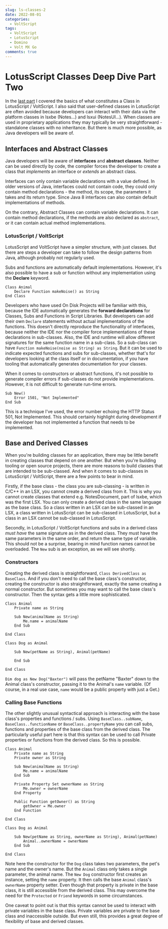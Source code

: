 ```yaml
---
slug: ls-classes-2
date: 2022-08-01
categories:
  - VoltScript
tags: 
  - VoltScript
  - LotusScript
  - Domino
  - Volt MX Go
comments: true
---
```

# LotusScript Classes Deep Dive Part Two

In the [last part](./2022-07-31-ls-classes-1.md) I covered the basics of what constitutes a Class in LotusScript / VoltScript. I also said that user-defined classes in LotusScript are often avoided because developers can interact with their data via the platform classes in lsxbe (Notes...) and lsxui (NotesUI...). When classes are used in proprietary applications they may typically be very straightforward - standalone classes with no inheritance. But there is much more possible, as Java developers will be aware of.

<!-- more -->

## Interfaces and Abstract Classes

Java developers will be aware of **interfaces** and **abstract classes**. Neither can be used directly by code, the compiler forces the developer to create a class that _implements_ an interface or _extends_ an abstract class.

Interfaces can only contain variable declarations with a value defined. In older versions of Java, interfaces could not contain code, they could only contain method declarations - the method, its scope, the parameters it takes and its return type. Since Java 8 interfaces can also contain default implementations of methods.

On the contrary, Abstract Classes can contain variable declarations. It can contain method declarations, if the methods are also declared as `abstract`, or it can contain actual method implementations.

### LotusScript / VoltScript

LotusScript and VoltScript have a simpler structure, with just classes. But there are steps a developer can take to follow the design patterns from Java, although probably not regularly used.

Subs and functions are automatically default implementations. However, it's also possible to have a sub or function without any implementation using the **Declare** keyword.

```vbscript
Class Animal
    Declare Function makeNoise() as String
End Class
```

Developers who have used On Disk Projects will be familiar with this, because the IDE automatically generates the **forward declarations** for Classes, Subs and Functions in Script Libraries. But developers can add their own `Declare` statements without actual implementations of the functions. This doesn't directly reproduce the functionality of interfaces, because neither the IDE nor the compiler force implementations of these declarations in sub-classes. Also, the IDE and runtime will allow different signatures for the same function name in a sub-class. So a sub-class can have `Function makeNoise(noise as String) as String`. But it can be used to indicate expected functions and subs for sub-classes, whether that's for developers looking at the class itself or in documentation, if you have tooling that automatically generates documentation for your classes.

When it comes to constructors or abstract functions, it's not possible to generate compiler errors if sub-classes do not provide implementations. However, it is not difficult to generate run-time errors.

```vbscript
Sub New()
    Error 1501, "Not Implemented"
End Sub
```

This is a technique I've used, the error number echoing the HTTP Status 501, Not Implemented. This should certainly highlight during development if the developer has not implemented a function that needs to be implemented.

## Base and Derived Classes

When you're building classes for an application, there may be little benefit in creating classes that depend on one another. But when you're building tooling or open source projects, there are more reasons to build classes that are intended to be sub-classed. And when it comes to sub-classes in LotusScript / VoltScript, there are a few points to bear in mind.

Firstly, if the base class - the class you are sub-classing - is written in C/C++ in an LSX, you cannot create a derived class from it. This is why you cannot create classes that extend e.g. NotesDocument, part of lsxbe, which was the first LSX. You can only create a derived class in the same language as the base class. So a class written in an LSX can be sub-classed in an LSX, a class written in LotusScript can be sub-classed in LotusScript, but a class in an LSX cannot be sub-classed in LotusScript.

Secondly, in LotusScript / VoltScript functions and subs in a derived class _must have_ the same signature as in the derived class. They must have the same parameters in the same order, and return the same type of variable. This should not be a surprise, bearing in mind function names cannot be overloaded. The `New` sub is an exception, as we will see shortly.

### Constructors

Creating the derived class is straightforward, `Class DerivedClass as BaseClass`. And if you don't need to call the base class's constructor, creating the constructor is also straightforward, exactly the same creating a normal constructor. But sometimes you may want to call the base class's constructor. Then the syntax gets a little more sophisticated.

```vbscript
Class Animal
    Private name as String

    Sub New(animalName as String)
        Me.name = animalName
    End Sub

End Class

Class Dog as Animal

    Sub New(petName as String), Animal(petName)

    End Sub

End Class
```

`Dim dog as New Dog("Baxter")` will pass the petName "Baxter" down to the Animal class's constructor, passing it to the Animal's `name` variable. (Of course, in a real use case, `name` would be a public property with just a Get.)

### Calling Base Functions

The other slightly unusual syntactical approach is interacting with the base class's properties and functions / subs. Using `BaseClass..subName`, `BaseClass..functionName` or `BaseClass..propertyName` you can call subs, functions and properties of the base class from the derived class. The particularly useful part here is that this syntax can be used to call Private properties or functions from the derived class. So this is possible.

```vbscript
Class Animal
    Private name as String
    Private owner as String

    Sub New(animalName as String)
        Me.name = animalName
    End Sub

    Private Property Set ownerName as String
        Me.owner = ownerName
    End Property

    Public Function getOwner() as String
        getOwner = Me.owner
    End Function

End Class

Class Dog as Animal

    Sub New(petName as String, ownerName as String), Animal(petName)
        Animal..ownerName = ownerName
    End Sub

End Class
```

Note here the constructor for the `Dog` class takes two parameters, the pet's name and the owner's name. But the `Animal` class only takes a single parameter, the animal name. The `New Dog` constructor first creates an instance, setting the `name` property. It then calls the base `Animal` class's `ownerName` property setter. Even though that property is private in the base class, it is still accessible from the derived class. This may overcome the need for the `Protected` or `Friend` keywords in some circumstances.

One caveat to point out is that this syntax cannot be used to interact with private variables in the base class. Private variables are private to the base class and inaccessible outside. But even still, this provides a great degree of flexibility of base and derived classes.
